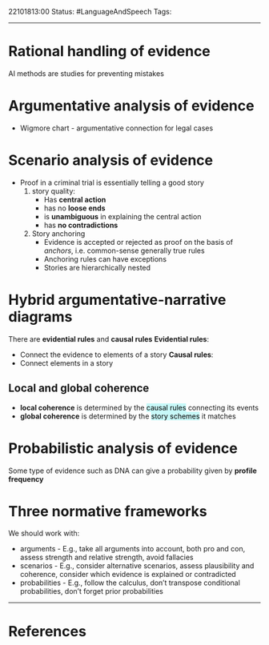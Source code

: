 22101813:00
Status:  #LanguageAndSpeech
Tags: 

---
# Rational handling of evidence
AI methods are studies for preventing mistakes
# Argumentative analysis of evidence
- Wigmore chart - argumentative connection for legal cases

# Scenario analysis of evidence
- Proof in a criminal trial is essentially telling a good story
	1. story quality:
		- Has **central action**
		- has no **loose ends**
		- is **unambiguous** in explaining the central action
		- has **no contradictions**
	1. Story anchoring
		- Evidence is accepted or rejected as proof on the basis of *anchors*, i.e. common-sense generally true rules
		- Anchoring rules can have exceptions 
		- Stories are hierarchically nested

# Hybrid argumentative-narrative diagrams
There are **evidential rules** and **causal rules**
**Evidential rules**:
- Connect the evidence to elements of a story
**Causal rules**:
- Connect elements in a story

## Local and global coherence
- **local coherence** is determined by the <mark style="background: #ABF7F7A6;">causal rules</mark> connecting its events
- **global coherence** is determined by the <mark style="background: #ABF7F7A6;">story schemes</mark> it matches

# Probabilistic analysis of evidence
Some type of evidence such as DNA can give a probability given by **profile frequency** 

# Three normative frameworks
We should work with:
- arguments - E.g., take all arguments into account, both pro and con, assess strength and relative strength, avoid fallacies
- scenarios - E.g., consider alternative scenarios, assess plausibility and coherence, consider which evidence is explained or contradicted
- probabilities - E.g., follow the calculus, don’t transpose conditional probabilities, don’t forget prior probabilities

---
# References